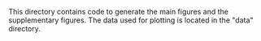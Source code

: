 This directory contains code to generate the main figures and the supplementary figures. The data used for plotting is located in the "data" directory.
